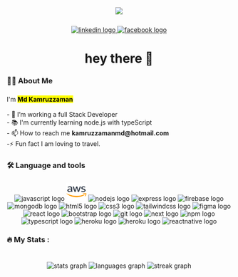 <div align="center">
  <img height="200" src="https://cdn.dribbble.com/users/1162077/screenshots/3848914/programmer.gif"/>
</div>

###

<div align="center">
  <a href="https://www.linkedin.com/in/md-kamruzzaman-zaman-357b61170/" target="_blank">
    <img src="https://img.shields.io/static/v1?message=LinkedIn&logo=linkedin&label=&color=0077B5&logoColor=white&labelColor=&style=for-the-badge" height="25" alt="linkedin logo"  />
  </a>
  <a href="https://www.facebook.com/mdk.zaman.kamrul/" target="_blank">
    <img src="https://img.shields.io/static/v1?message=Facebook&logo=facebook&label=&color=1877F2&logoColor=white&labelColor=&style=for-the-badge" height="25" alt="facebook logo"  />
  </a>
</div>

###

<h1 align="center">hey there 👋</h1>

###

<h3 align="left">👩‍💻  About Me</h3>

###

<p align="left">I'm <b><mark>Md Kamruzzaman</mark></b><br><br>- 🔭 I’m working a full Stack Developer<br>- 📚 I'm currently learning node.js with typeScript<br>- 📫 How to reach me <b>kamruzzamanmd@hotmail.com</b><br>-⚡ Fun fact I am loving to travel.</p>

###

<h3 align="left">🛠 Language and tools</h3>

###

<div align="center">
  <img src="https://cdn.jsdelivr.net/gh/devicons/devicon/icons/javascript/javascript-original.svg" height="41" width="45" alt="javascript logo"  />
  <img src="https://raw.githubusercontent.com/devicons/devicon/master/icons/amazonwebservices/amazonwebservices-original-wordmark.svg" height="41" width="45" alt="amazonwebservices logo"  />
  <img src="https://cdn.jsdelivr.net/gh/devicons/devicon/icons/nodejs/nodejs-original.svg" height="41" width="45" alt="nodejs logo"  />
  <img src="https://cdn.jsdelivr.net/gh/devicons/devicon/icons/express/express-original.svg" height="41" width="45" alt="express logo"  />
  <img src="https://cdn.jsdelivr.net/gh/devicons/devicon/icons/firebase/firebase-plain.svg" height="41" width="45" alt="firebase logo"  />
  <img src="https://cdn.jsdelivr.net/gh/devicons/devicon/icons/mongodb/mongodb-original.svg" height="41" width="45" alt="mongodb logo"  />
  <img src="https://cdn.jsdelivr.net/gh/devicons/devicon/icons/html5/html5-original.svg" height="41" width="45" alt="html5 logo"  />
  <img src="https://cdn.jsdelivr.net/gh/devicons/devicon/icons/css3/css3-original.svg" height="41" width="45" alt="css3 logo"  />
  <img src="https://cdn.jsdelivr.net/gh/devicons/devicon/icons/tailwindcss/tailwindcss-original-wordmark.svg" height="41" width="45" alt="tailwindcss logo"  />
  <img src="https://www.vectorlogo.zone/logos/figma/figma-icon.svg" height="41" width="45" alt="figma logo"  />
  <img src="https://cdn.jsdelivr.net/gh/devicons/devicon/icons/react/react-original.svg" height="41" width="45" alt="react logo"  />
  <img src="https://cdn.jsdelivr.net/gh/devicons/devicon/icons/bootstrap/bootstrap-original.svg" height="41" width="45" alt="bootstrap logo"  />
  <img src="https://cdn.jsdelivr.net/gh/devicons/devicon/icons/git/git-original.svg" height="41" width="45" alt="git logo"  />
  <img src="https://cdn.jsdelivr.net/gh/devicons/devicon/icons/nextjs/nextjs-original.svg" height="41" width="45" alt="next logo"  />
  <img src="https://cdn.jsdelivr.net/gh/devicons/devicon/icons/npm/npm-original-wordmark.svg" height="41" width="45" alt="npm logo"  />
  <img src="https://cdn.jsdelivr.net/gh/devicons/devicon/icons/typescript/typescript-original.svg" height="41" width="45" alt="typescript logo"  />
  <img src="https://www.vectorlogo.zone/logos/heroku/heroku-icon.svg" height="41" width="45" alt="heroku logo"  />
  <img src="https://www.vectorlogo.zone/logos/getpostman/getpostman-icon.svg" height="41" width="45" alt="heroku logo"  />
  <img src="https://reactnative.dev/img/header_logo.svg" height="41" width="45" alt="reactnative logo"  />
</div>

###

<h3 align="left">🔥   My Stats :</h3>

###

<br clear="both">

<div align="center">
  <img src="https://github-readme-stats.vercel.app/api?username=YeBenLing-ZAMAN&hide_title=false&hide_rank=false&show_icons=true&include_all_commits=true&count_private=true&disable_animations=false&theme=dark&locale=en&hide_border=false&order=1" height="126" alt="stats graph"  />
  <img src="https://github-readme-stats.vercel.app/api/top-langs?username=YeBenLing-ZAMAN&locale=en&hide_title=false&layout=compact&card_width=320&langs_count=5&theme=dark&hide_border=false&order=2" height="126" alt="languages graph"  />
  <img src="https://streak-stats.demolab.com?user=YeBenLing-ZAMAN&locale=en&mode=daily&theme=dark&hide_border=false&border_radius=5&order=3" height="219" alt="streak graph"  />
</div>
